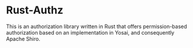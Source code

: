 # Rust-Authz

This is an authorization library written in Rust that offers permission-based 
authorization based on an implementation in Yosai, and consequently Apache Shiro.


